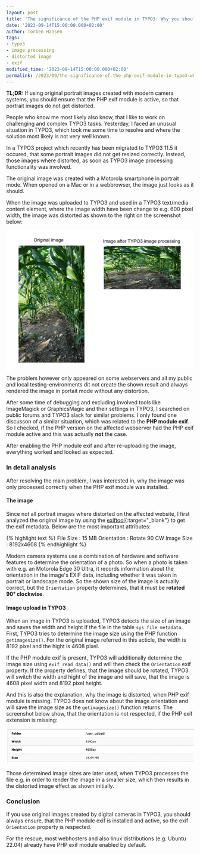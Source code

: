 ```yaml
---
layout: post
title: 'The significance of the PHP exif module in TYPO3: Why you should always enable it'
date: '2023-09-14T15:00:00.000+02:00'
author: Torben Hansen
tags:
- typo3
- image processing 
- distorted image
- exif
modified_time: '2023-09-14T15:00:00.000+02:00'
permalink: /2023/09/the-significance-of-the-php-exif-module-in-typo3-why-you-should-always-use-it.html
---
```


**TL;DR:** If using original portrait images created with modern camera systems, you should ensure that 
the PHP exif module is active, so that portrait images do not get distorted.

People who know me most likely also know, that I like to work on challenging and complex TYPO3 tasks. Yesterday, 
I faced an unusual situation in TYPO3, which took me some time to resolve and where the solution most likely is not
very well known.

In a TYPO3 project which recently has been migrated to TYPO3 11.5 it occured, that some portrait images
did not get resized correctly. Instead, those images where distorted, as soon as TYPO3 image processing
functionality was involved. 

The original image was created with a Motorola smartphone in portrait mode. When opened on a Mac or in a 
webbrowser, the image just looks as it should. 

When the image was uploaded to TYPO3 and used in a TYPO3 text/media content element, where the 
image width have been change to e.g. 600 pixel width, the image was distorted as shown to the right on the 
screenshot below:

![Image comparision - distorted portrait image in TYPO3](/assets/images/2023-09-20/typo3-image-distorted.png)

The problem however only appeared on some webservers and all my public and local testing-environments
dit not create the shown result and always rendered the image in portait mode without any distortion.

After some time of debugging and excluding involved tools like ImageMagick or GraphicsMagic and their
settings in TYPO3, I searched on public forums and TYPO3 slack for similar problems. I only found one 
discusson of a similar situation, which was related to the **PHP module exif**. So I checked, if the PHP 
version on the affected webserver had the PHP exif module active and this was actually **not** the case. 

After enabling the PHP module exif and after re-uploading the image, everything worked and looked as expected.

### In detail analysis 

After resolving the main problem, I was interested in, why the image was only processed correctly when the
PHP exif module was installed. 

#### The image

Since not all portrait images where distorted on the affected website, I first analyzed the original image by using 
the [exiftool](https://exiftool.org/index.html){:target="_blank"} to get the exif metadata. 
Below are the most important attributes:

{% highlight text %}
File Size                       : 15 MB
Orientation                     : Rotate 90 CW
Image Size                      : 8192x4608
{% endhighlight %}

Modern camera systems use a combination of hardware and software features to determine the orientation of a photo.
So when a photo is taken with e.g. an Motorola Edge 30 Ultra, it records information about the orientation in the 
image's EXIF data, including whether it was taken in portrait or landscape mode. So the shown size of the image 
is actually correct, but the `Orientation` property determines, that it must be **rotated 90° clockwise**.

#### Image upload in TYPO3

When an image in TYPO3 is uploaded, TYPO3 detects the size of an image and saves the width and height if the file 
in the table `sys_file_metadata`. First, TYPO3 tries to determine the image size using the PHP function `getimagesize()`.
For the original image referred in this acticle, the width is 8192 pixel and the hight is 4608 pixel.

If the PHP module exif is present, TYPO3 will additionally determine the image size using `exif_read_data()` and will 
then check the `Orientation` exif property. If the property defines, that the image should be rotated, TYPO3 will switch
the width and hight of the image and will save, that the image is 4608 pixel width and 8192 pixel height.

And this is also the explanation, why the image is distorted, when PHP exif module is missing. TYPO3 does not know about
the image orientation and will save the image size as the `getimagesize()` function returns. The screenshot below show,
that the orientation is not respected, if the PHP exif extension is missing:

![Wrong image sizes](/assets/images/2023-09-20/typo3-wrong-image-size.png)

Those determined image sizes are later used, when TYPO3 processes the file e.g. in order to render the image in a
smaller size, which then results in the distorted image effect as shown initially. 

### Conclusion

If you use original images created by digital cameras in TYPO3, you should always ensure, that the PHP module exif is 
installed and active, so the exif `Orientation` property is respected. 

For the rescue, most webhosters and also linux distributions (e.g. Ubuntu 22.04) already have PHP exif module 
enabled by default. 